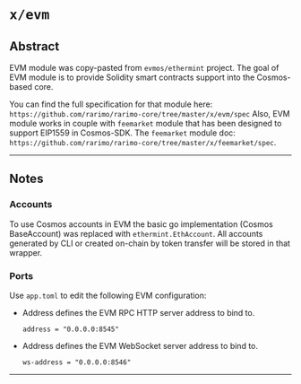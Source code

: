 # `x/evm`

## Abstract

EVM module was copy-pasted from `evmos/ethermint` project.
The goal of EVM module is to provide Solidity smart contracts support into the Cosmos-based core.

You can find the full specification for that module here: `https://github.com/rarimo/rarimo-core/tree/master/x/evm/spec`
Also, EVM module works in couple with `feemarket` module that has been designed to support EIP1559 in Cosmos-SDK.
The `feemarket` module doc: `https://github.com/rarimo/rarimo-core/tree/master/x/feemarket/spec`.

----

## Notes

### Accounts

To use Cosmos accounts in EVM the basic go implementation (Cosmos BaseAccount) was replaced with `ethermint.EthAccount`.
All accounts generated by CLI or created on-chain by token transfer will be stored in that wrapper.

### Ports

Use `app.toml` to edit the following EVM configuration:

- Address defines the EVM RPC HTTP server address to bind to.

  `address = "0.0.0.0:8545"`

- Address defines the EVM WebSocket server address to bind to.

  `ws-address = "0.0.0.0:8546"`

----